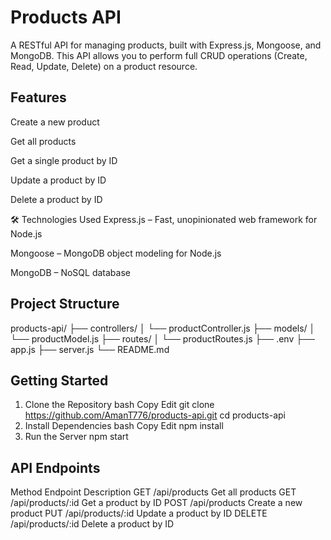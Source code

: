 # Products API
A RESTful API for managing products, built with Express.js, Mongoose, and MongoDB. This API allows you to perform full CRUD operations (Create, Read, Update, Delete) on a product resource.

## Features
Create a new product

Get all products

Get a single product by ID

Update a product by ID

Delete a product by ID

🛠️ Technologies Used
Express.js – Fast, unopinionated web framework for Node.js

Mongoose – MongoDB object modeling for Node.js

MongoDB – NoSQL database

## Project Structure

products-api/
├── controllers/
│   └── productController.js
├── models/
│   └── productModel.js
├── routes/
│   └── productRoutes.js
├── .env
├── app.js
├── server.js
└── README.md
## Getting Started
1. Clone the Repository
bash
Copy
Edit
git clone https://github.com/AmanT776/products-api.git
cd products-api
2. Install Dependencies
bash
Copy
Edit
npm install
4. Run the Server
npm start   
## API Endpoints
Method	Endpoint	Description
GET	/api/products	Get all products
GET	/api/products/:id	Get a product by ID
POST	/api/products	Create a new product
PUT	/api/products/:id	Update a product by ID
DELETE	/api/products/:id	Delete a product by ID

